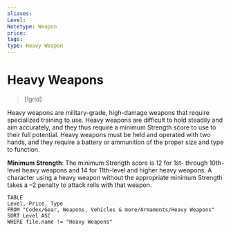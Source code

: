 ```yaml
---
aliases: 
Level: 
Notetype: Weapon
price: 
tags: 
type: Heavy Weapon
---
```


# Heavy Weapons

> [!grid]
> > > > 
Heavy weapons are military-grade, high-damage weapons that require specialized training to use. Heavy weapons are difficult to hold steadily and aim accurately, and they thus require a minimum Strength score to use to their full potential. Heavy weapons must be held and operated with two hands, and they require a battery or ammunition of the proper size and type to function.  
  
**Minimum Strength**: The minimum Strength score is 12 for 1st- through 10th-level heavy weapons and 14 for 11th-level and higher heavy weapons. A character using a heavy weapon without the appropriate minimum Strength takes a –2 penalty to attack rolls with that weapon.

``` dataview
TABLE
Level, Price, Type
FROM "Codex/Gear, Weapons, Vehicles & more/Armaments/Heavy Weapons"
SORT Level ASC
WHERE file.name != "Heavy Weapons"
```

